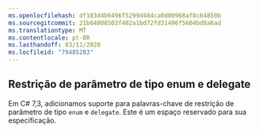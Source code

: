 ```yaml
---
ms.openlocfilehash: df183d4b6496f5299d484ca0d00968af8c64850b
ms.sourcegitcommit: 21b04008503f402a1bd72fd31496f5604bd8a6ad
ms.translationtype: MT
ms.contentlocale: pt-BR
ms.lasthandoff: 03/11/2020
ms.locfileid: "79485283"
---
```

## <a name="enum-and-delegate-type-parameter-constraint"></a>Restrição de parâmetro de tipo enum e delegate

Em C# 7,3, adicionamos suporte para palavras-chave de restrição de parâmetro de tipo `enum` e `delegate`.  Este é um espaço reservado para sua especificação.
